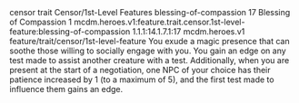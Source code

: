 <ability>
  <metadata>
    <class>censor</class>
    <feature_type>trait</feature_type>
    <file_dpath>Censor/1st-Level Features</file_dpath>
    <item_id>blessing-of-compassion</item_id>
    <item_index>17</item_index>
    <item_name>Blessing of Compassion</item_name>
    <level>1</level>
    <scc>mcdm.heroes.v1:feature.trait.censor.1st-level-feature:blessing-of-compassion</scc>
    <scdc>1.1.1:14.1.7.1:17</scdc>
    <source>mcdm.heroes.v1</source>
    <type>feature/trait/censor/1st-level-feature</type>
  </metadata>
  <effects>
    <effect type="mundane">You exude a magic presence that can soothe those willing to socially engage with you. You gain an edge on any test made to assist another creature with a test.
Additionally, when you are present at the start of a negotiation, one NPC of your choice has their patience increased by 1 (to a maximum of 5), and the first test made to influence them gains an edge.</effect>
  </effects>
</ability>
